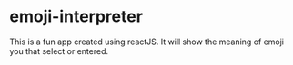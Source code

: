# emoji-interpreter
This is a fun app created using reactJS. It will show the meaning of emoji you that select or entered.
